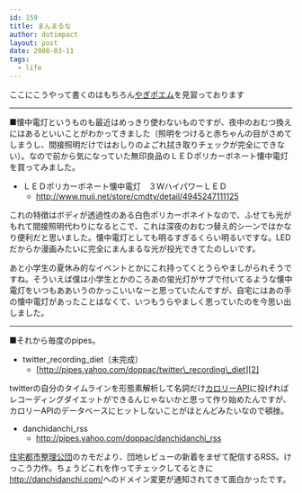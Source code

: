 ```yaml
---
id: 159
title: まんまるな
author: dotimpact
layout: post
date: 2008-03-11
tags:
  - life
---
```

ここにこうやって書くのはもちろん[やぎポエム][1]を見習っております

* * *

■懐中電灯というものも最近はめっきり使わないものですが、夜中のおむつ換えにはあるといいことがわかってきました（照明をつけると赤ちゃんの目がさめてしまうし、間接照明だけではおしりのよごれ拭き取りチェックが完全にできない）。なので前から気になっていた無印良品のＬＥＤポリカーボネート懐中電灯を買ってみました。

  * ＬＥＤポリカーボネート懐中電灯　３ＷハイパワーＬＥＤ 
      * <http://www.muji.net/store/cmdty/detail/4945247111125>

これの特徴はボディが透過性のある白色ポリカーボネイトなので、ふせても光がもれて間接照明代わりになるとこで、これは深夜のおむつ替え的シーンではかなり便利だと思いました。懐中電灯としても明るすぎるくらい明るいですな。LEDだからか漫画みたいに完全にまんまるな光が投光できてたのしいです。

あと小学生の夏休み的なイベントとかにこれ持ってくとうらやましがられそうですね。そういえば僕は小学生とかのころあの蛍光灯がサブで付いてるような懐中電灯をいつもああいうのかっこいいなーと思っていたんですが、自宅にはあの手の懐中電灯があったことはなくて、いつもうらやましく思っていたのを今思い出しました。

* * *

■それから毎度のpipes。

  * twitter&#95;recording&#95;diet（未完成） 
      * [http://pipes.yahoo.com/doppac/twitter\_recording\_diet][2]

twitterの自分のタイムラインを形態素解析して名詞だけ[カロリーAPI][3]に投げればレコーディングダイエットができるんじゃないかと思って作り始めたんですが、カロリーAPIのデータベースにヒットしないことがほとんどみたいなので頓挫。

  * danchidanchi_rss 
      * <http://pipes.yahoo.com/doppac/danchidanchi_rss>

[住宅都市整理公団][4]のカモだより、団地レビューの新着をまぜて配信するRSS。けっこう力作。ちょうどこれを作ってチェックしてるときに<http://danchidanchi.com/>へのドメイン変更が通知されてきて面白かったです。

 [1]: http://yaginome.jp/
 [2]: http://pipes.yahoo.com/doppac/twitter_recording_diet
 [3]: http://soogle.ddo.jp/calapi/
 [4]: http://danchidanchi.com/
